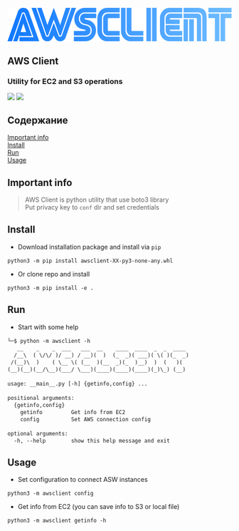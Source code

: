 
![logo](logo.png)

## AWS Client  
### Utility for EC2 and S3 operations  


![](https://img.shields.io/badge/version-1.0-blue)
![](https://img.shields.io/badge/python-3.9-blue)

## Содержание  
[Important info](#important_info)  
[Install](#install)  
[Run](#install)  
[Usage](#usage)  


<a name="important_info"/>

## Important info  
</a>  

> AWS Client is python utility that use boto3 library    
> Put privacy key to `conf` dir and set credentials  

<a name="install"/>  

## Install  
</a>  

- Download installation package and install via `pip`  
```
python3 -m pip install awsclient-XX-py3-none-any.whl  
```

- Or clone repo and install  
```
python3 -m pip install -e .
```

<a name="run"/>  

## Run  
</a>  

- Start with some help  
```
└─$ python -m awsclient -h                 
   __    _    _  ___   ___  __    ____  ____  _  _  ____ 
  /__\  ( \/\/ )/ __) / __)(  )  (_  _)( ___)( \( )(_  _)
 /(__)\  )    ( \__ \( (__  )(__  _)(_  )__)  )  (   )(  
(__)(__)(__/\__)(___/ \___)(____)(____)(____)(_)\_) (__) 

usage: __main__.py [-h] {getinfo,config} ...

positional arguments:
  {getinfo,config}
    getinfo         Get info from EC2
    config          Set AWS connection config

optional arguments:
  -h, --help        show this help message and exit
```

<a name="usage"/>  

## Usage  
</a>  

- Set configuration to connect ASW instances  
```
python3 -m awsclient config
```
- Get info from EC2 (you can save info to S3 or local file)  
```
python3 -m awsclient getinfo -h
```
